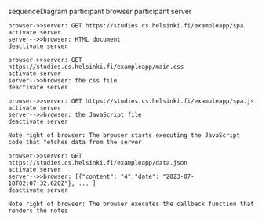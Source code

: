 sequenceDiagram
    participant browser
    participant server

    browser->>server: GET https://studies.cs.helsinki.fi/exampleapp/spa
    activate server
    server-->>browser: HTML document
    deactivate server

    browser->>server: GET https://studies.cs.helsinki.fi/exampleapp/main.css
    activate server
    server-->>browser: the css file
    deactivate server

    browser->>server: GET https://studies.cs.helsinki.fi/exampleapp/spa.js
    activate server
    server-->>browser: the JavaScript file
    deactivate server

    Note right of browser: The browser starts executing the JavaScript code that fetches data from the server

    browser->>server: GET https://studies.cs.helsinki.fi/exampleapp/data.json
    activate server
    server-->>browser: [{"content": "4","date": "2023-07-18T02:07:32.620Z"}, ... ]
    deactivate server

    Note right of browser: The browser executes the callback function that renders the notes